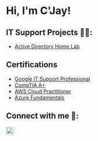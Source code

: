 <h1>Hi, I'm C'Jay!</h1>

<h2>IT Support Projects 👨‍💻:</h2>

  - [Active Directory Home Lab](https://github.com/cjayknight/ActiveDirectoryLab/tree/main)

<h2>Certifications</h2>

- [Google IT Support Professional](https://www.youtube.com/watch?v=a83ASGn_V_s)
- [CompTIA A+](https://www.youtube.com/watch?v=uHy3oM7NnoU)
- [AWS Cloud Practitioner](https://www.credly.com/badges/a5a33b29-99c3-43f9-b587-edd31935ee47/public_url)
- [Azure Fundamentals](https://www.youtube.com/watch?v=OfvdQeh79s0)


<h2>Connect with me 🤳:</h2>


[<img align="left" alt="CJayKnight | LinkedIn" width="22px" src="https://cdn.jsdelivr.net/npm/simple-icons@v3/icons/linkedin.svg" />][linkedin]

[linkedin]: https://www.linkedin.com/in/cjayknight

<!--
**cjayknight/cjayknight** is a ✨ _special_ ✨ repository because its `README.md` (this file) appears on your GitHub profile.

Here are some ideas to get you started:

- 🔭 I’m currently working on ...
- 🌱 I’m currently learning ...
- 👯 I’m looking to collaborate on ...
- 🤔 I’m looking for help with ...
- 💬 Ask me about ...
- 📫 How to reach me: ...
- 😄 Pronouns: ...
- ⚡ Fun fact: ...
-->
